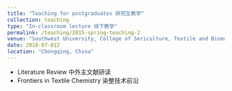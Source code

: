 ```yaml
---
title: "Teaching for postgraduates 研究生教学"
collection: teaching
type: "In-classroom lecture 线下教学"
permalink: /teaching/2015-spring-teaching-2
venue: "Southwest University, College of Sericulture, Textile and Biomass Sciences"
date: 2018-07-012
location: "Chongqing, China"
---
```


- Literature Review 中外主文献研读
- Frontiers in Textile Chemistry 染整技术前沿


